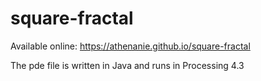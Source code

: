 # square-fractal

Available online: https://athenanie.github.io/square-fractal

The pde file is written in Java and runs in Processing 4.3
